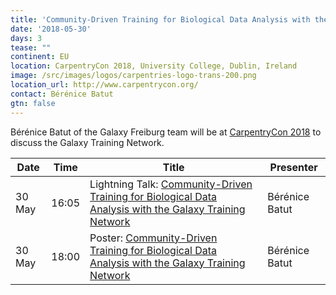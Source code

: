```yaml
---
title: 'Community-Driven Training for Biological Data Analysis with the Galaxy Training Network'
date: '2018-05-30'
days: 3
tease: ""
continent: EU
location: CarpentryCon 2018, University College, Dublin, Ireland
image: /src/images/logos/carpentries-logo-trans-200.png
location_url: http://www.carpentrycon.org/
contact: Bérénice Batut
gtn: false
---
```


Bérénice Batut  of the Galaxy Freiburg team will be at [CarpentryCon 2018](http://www.carpentrycon.org/) to discuss the Galaxy Training Network.

| Date | Time | Title | Presenter |
| ---- | ---- | ---- | ---- |
| 30 May | 16:05 | Lightning Talk: [Community-Driven Training for Biological Data Analysis with the Galaxy Training Network](https://github.com/carpentries/carpentrycon/blob/3f93d0ead97fe09eb2820efebb81273ab43f0787/Sessions/2018-05-30/09-Lightning-Talks-Session-3/3-abstract-berenice-batut.md) | Bérénice Batut |
| 30 May | 18:00 | Poster: [Community-Driven Training for Biological Data Analysis with the Galaxy Training Network](https://github.com/carpentries/carpentrycon/blob/3f93d0ead97fe09eb2820efebb81273ab43f0787/Sessions/2018-05-30/13-Poster-Session/abstract-berenice-batut.md) | Bérénice Batut |
